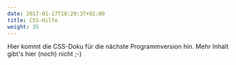 ```yaml
---
date: 2017-01-17T18:29:37+02:00
title: CSS-Hilfe
weight: 35
---
```


Hier kommt die CSS-Doku für die nächste Programmversion hin. Mehr Inhalt  gibt's hier (noch) nicht ;-)